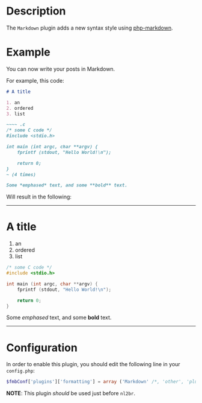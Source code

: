 # Description

The `Markdown` plugin adds a new syntax style using [php-markdown](https://github.com/michelf/php-markdown).

# Example

You can now write your posts in Markdown.

For example, this code:

``` markdown
# A title

1. an
2. ordered
3. list

~~~~ .c
/* some C code */
#include <stdio.h>

int main (int argc, char **argv) {
	fprintf (stdout, "Hello World!\n");

	return 0;
}
~ (4 times)

Some *emphased* text, and some **bold** text.
```

Will result in the following:

---

# A title

1. an
2. ordered
3. list

``` c
/* some C code */
#include <stdio.h>

int main (int argc, char **argv) {
	fprintf (stdout, "Hello World!\n");

	return 0;
}
```

Some *emphased* text, and some **bold** text.

---

# Configuration

In order to enable this plugin, you should edit the following line in your `config.php`:

``` php
$fmbConf['plugins']['formatting'] = array ('Markdown' /*, 'other', 'plugins' */);
```

**NOTE**: This plugin *should* be used just before `nl2br`.
